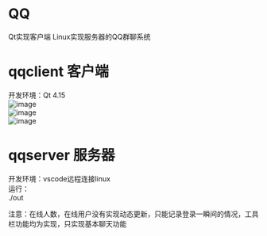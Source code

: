 # QQ
Qt实现客户端 Linux实现服务器的QQ群聊系统  
# qqclient 客户端  
开发环境：Qt 4.15  
![image](https://github.com/Knock-man/QQ/assets/66514322/772b7703-3d95-4396-9cd1-e65317dd030e)  
![image](https://github.com/Knock-man/QQ/assets/66514322/6a20a049-6679-41ac-b91e-4f7be27f6ea7)  
![image](https://github.com/Knock-man/QQ/assets/66514322/edde4446-3813-4dc6-af64-2319fbca5d07)  



# qqserver 服务器  
开发环境：vscode远程连接linux  
运行：  
./out  

注意：在线人数，在线用户没有实现动态更新，只能记录登录一瞬间的情况，工具栏功能均为实现，只实现基本聊天功能  

